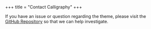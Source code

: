 +++
title = "Contact Calligraphy"
+++

If you have an issue or question regarding the theme, please visit the
[GitHub Repository](https://github.com/pacollins/calligraphy) so that we can help investigate.
